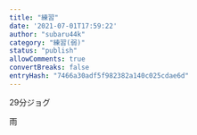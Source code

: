 ```yaml
---
title: "練習"
date: '2021-07-01T17:59:22'
author: "subaru44k"
category: "練習(弱)"
status: "publish"
allowComments: true
convertBreaks: false
entryHash: "7466a30adf5f982382a140c025cdae6d"
---
```

29分ジョグ

雨
